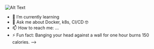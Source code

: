 ![Alt Text](https://media2.giphy.com/media/dzaUX7CAG0Ihi/giphy.gif?cid=ecf05e47x75n11vd31h4xj53sqylrgshxfedv31731cjebks&rid=giphy.gif)


- 🌱 I’m currently learning 
- 💬 Ask me about Docker, k8s, CI/CD :nerd_face:
- 📫 How to reach me: ...
- ⚡ Fun fact: Banging your head against a wall for one hour burns 150 calories.
-->
